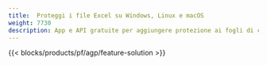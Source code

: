 ```yaml
---
title:  Proteggi i file Excel su Windows, Linux e macOS
weight: 7730
description: App e API gratuite per aggiungere protezione ai fogli di calcolo XLS, XLSX e ODS
---
```

{{< blocks/products/pf/agp/feature-solution >}} 

